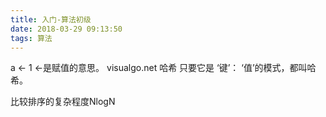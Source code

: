 ```yaml
---
title: 入门-算法初级
date: 2018-03-29 09:13:50
tags: 算法
---
```

a <- 1
<-是赋值的意思。
visualgo.net
哈希
只要它是
‘键’： ‘值’的模式，都叫哈希。

比较排序的复杂程度NlogN